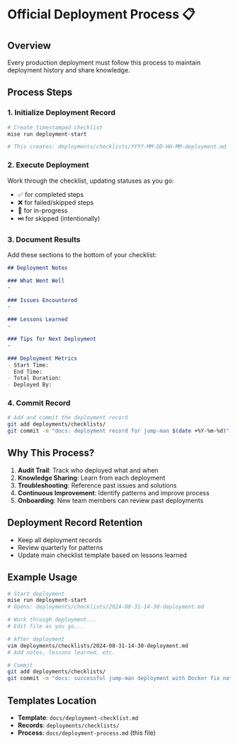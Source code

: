 # Official Deployment Process 📋

## Overview

Every production deployment must follow this process to maintain deployment history and share knowledge.

## Process Steps

### 1. Initialize Deployment Record

```bash
# Create timestamped checklist
mise run deployment-start

# This creates: deployments/checklists/YYYY-MM-DD-HH-MM-deployment.md
```

### 2. Execute Deployment

Work through the checklist, updating statuses as you go:

- ✅ for completed steps
- ❌ for failed/skipped steps
- 🔄 for in-progress
- ⏭️ for skipped (intentionally)

### 3. Document Results

Add these sections to the bottom of your checklist:

```markdown
## Deployment Notes

### What Went Well
-

### Issues Encountered
-

### Lessons Learned
-

### Tips for Next Deployment
-

### Deployment Metrics
- Start Time:
- End Time:
- Total Duration:
- Deployed By:
```

### 4. Commit Record

```bash
# Add and commit the deployment record
git add deployments/checklists/
git commit -m "docs: deployment record for jump-man $(date +%Y-%m-%d)"
```

## Why This Process?

1. **Audit Trail**: Track who deployed what and when
2. **Knowledge Sharing**: Learn from each deployment
3. **Troubleshooting**: Reference past issues and solutions
4. **Continuous Improvement**: Identify patterns and improve process
5. **Onboarding**: New team members can review past deployments

## Deployment Record Retention

- Keep all deployment records
- Review quarterly for patterns
- Update main checklist template based on lessons learned

## Example Usage

```bash
# Start deployment
mise run deployment-start
# Opens: deployments/checklists/2024-08-31-14-30-deployment.md

# Work through deployment...
# Edit file as you go...

# After deployment
vim deployments/checklists/2024-08-31-14-30-deployment.md
# Add notes, lessons learned, etc.

# Commit
git add deployments/checklists/
git commit -m "docs: successful jump-man deployment with Docker fix notes"
```

## Templates Location

- **Template**: `docs/deployment-checklist.md`
- **Records**: `deployments/checklists/`
- **Process**: `docs/deployment-process.md` (this file)
